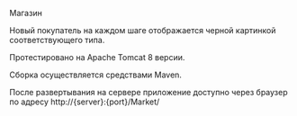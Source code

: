 Магазин

Новый покупатель на каждом шаге отображается черной картинкой соответствующего типа.

Протестировано на Apache Tomcat 8 версии.

Сборка осуществляется средствами Maven.

После развертывания на сервере приложение доступно через браузер по адресу http://{server}:{port}/Market/
